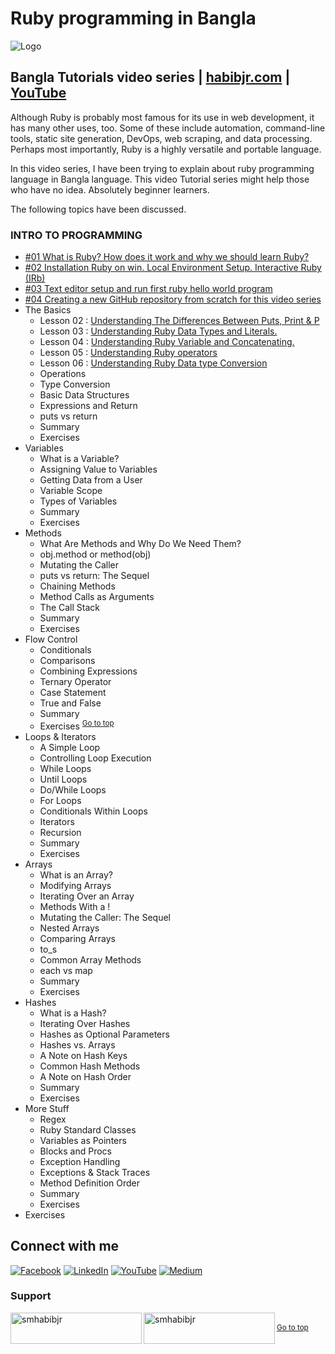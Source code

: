 # Ruby programming in Bangla

![Logo](https://miro.medium.com/max/1080/1*7e9D-oPWPIKBe2AQv862aA.png)


## Bangla Tutorials video series | [habibjr.com](https://www.habibjr.com/) | [YouTube](https://www.youtube.com/channel/UCAb6zCUBSCTGhXLME12XD5A)

Although Ruby is probably most famous for its use in web development, it has many other uses, too. Some of these include automation, command-line tools, static site generation, DevOps, web scraping, and data processing. Perhaps most importantly, Ruby is a highly versatile and portable language.

In this video series, I have been trying to explain about ruby programming language in Bangla language. This video Tutorial series might help those who have no idea. Absolutely beginner learners.

The following topics have been discussed.


### INTRO TO PROGRAMMING
- [#01 What is Ruby? How does it work and why we should learn Ruby?](https://youtu.be/HisbShlgVuk)
- [#02 Installation Ruby on win. Local Environment Setup. Interactive Ruby (IRb)](https://youtu.be/d62VCf5TQHU)
- [#03 Text editor setup and run first ruby hello world program](https://youtu.be/ukbBNTn431c)
- [#04 Creating a new GitHub repository from scratch for this video series](https://youtu.be/THwkFqUBV3U)
- The Basics
    - Lesson 02 : [ Understanding The Differences Between Puts, Print & P ](https://youtu.be/0RbGT-L29wA)
    - Lesson 03 : [Understanding Ruby Data Types and Literals.](https://youtu.be/iZjTdRGs57I)
    - Lesson 04 : [Understanding Ruby Variable and Concatenating.](https://youtu.be/qenoy9VueI0)
    - Lesson 05 : [Understanding Ruby operators](https://youtu.be/JcPVwmap3Go)
    - Lesson 06 : [Understanding Ruby Data type Conversion](https://youtu.be/sf9Gyxh_ucw)
    - Operations
    - Type Conversion
    - Basic Data Structures
    - Expressions and Return
    - puts vs return
    - Summary
    - Exercises
- Variables
    - What is a Variable?
    - Assigning Value to Variables
    - Getting Data from a User
    - Variable Scope
    - Types of Variables
    - Summary
    - Exercises
- Methods
    - What Are Methods and Why Do We Need Them?
    - obj.method or method(obj)
    - Mutating the Caller
    - puts vs return: The Sequel
    - Chaining Methods
    - Method Calls as Arguments
    - The Call Stack
    - Summary
    - Exercises
- Flow Control
    - Conditionals
    - Comparisons
    - Combining Expressions
    - Ternary Operator
    - Case Statement
    - True and False
    - Summary
    - Exercises
 <sup align="left"><a href="#ruby-programming-in-bangla">Go to top</a></sup>
- Loops & Iterators
    - A Simple Loop
    - Controlling Loop Execution
    - While Loops
    - Until Loops
    - Do/While Loops
    - For Loops
    - Conditionals Within Loops
    - Iterators
    - Recursion
    - Summary
    - Exercises
- Arrays
    - What is an Array?
    - Modifying Arrays
    - Iterating Over an Array
    - Methods With a !
    - Mutating the Caller: The Sequel
    - Nested Arrays
    - Comparing Arrays
    - to_s
    - Common Array Methods
    - each vs map
    - Summary
    - Exercises
- Hashes
    - What is a Hash?
    - Iterating Over Hashes
    - Hashes as Optional Parameters
    - Hashes vs. Arrays
    - A Note on Hash Keys
    - Common Hash Methods
    - A Note on Hash Order
    - Summary
    - Exercises
- More Stuff
    - Regex
    - Ruby Standard Classes
    - Variables as Pointers
    - Blocks and Procs
    - Exception Handling
    - Exceptions & Stack Traces
    - Method Definition Order
    - Summary
    - Exercises
- Exercises

## Connect with me

[![Facebook](https://img.shields.io/badge/Facebook-%231877F2.svg?logo=Facebook&logoColor=white)](https://facebook.com/smhabibjr) 
[![LinkedIn](https://img.shields.io/badge/LinkedIn-%230077B5.svg?logo=linkedin&logoColor=white)](https://linkedin.com/in/smhabibjr) 
[![YouTube](https://img.shields.io/badge/YouTube-%23FF0000.svg?logo=YouTube&logoColor=white)](https://youtube.com/c/HabibJr)
[![Medium](https://img.shields.io/badge/Medium-12100E?logo=medium&logoColor=white)](https://medium.com/@smhabibjr)


<h3 align="left">Support</h3>
<p><a href="https://www.buymeacoffee.com/smhabibjr"> <img align="left" src="https://cdn.buymeacoffee.com/buttons/v2/default-yellow.png" height="50" width="210" alt="smhabibjr" /></a>
<a href="https://paypal.me/habib2030" target="_blank" > <img align="left" src="https://img.shields.io/badge/PayPal-00457C" height="50" width="210" alt="smhabibjr" /></a>
</p>
<br>
<sup align="left"><a href="#ruby-programming-in-bangla">Go to top</a></sup>
